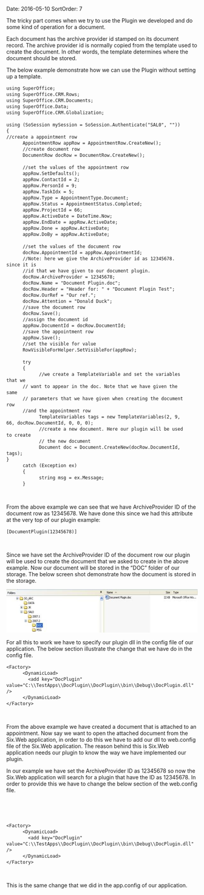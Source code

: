 Date: 2016-05-10
SortOrder: 7

The tricky part comes when we try to use the Plugin we developed and do some kind of operation for a document.

Each document has the archive provider id stamped on its document record. The archive provider id is normally copied from the template used to create the document. In other words, the template determines where the document should be stored.

The below example demonstrate how we can use the Plugin without setting up a template.

```
using SuperOffice;
using SuperOffice.CRM.Rows;
using SuperOffice.CRM.Documents;
using SuperOffice.Data;
using SuperOffice.CRM.Globalization;
 
using (SoSession mySession = SoSession.Authenticate("SAL0", ""))
{
//create a appointment row
      AppointmentRow appRow = AppointmentRow.CreateNew();
      //create document row
      DocumentRow docRow = DocumentRow.CreateNew();
 
      //set the values of the appointment row
      appRow.SetDefaults();
      appRow.ContactId = 2;
      appRow.PersonId = 9;
      appRow.TaskIdx = 5;
      appRow.Type = AppointmentType.Document;
      appRow.Status = AppointmentStatus.Completed;
      appRow.ProjectId = 66;
      appRow.ActiveDate = DateTime.Now;
      appRow.EndDate = appRow.ActiveDate;
      appRow.Done = appRow.ActiveDate;
      appRow.DoBy = appRow.ActiveDate;
 
      //set the values of the document row
      docRow.AppointmentId = appRow.AppointmentId;
      //Note: here we give the ArchiveProvider id as 12345678.
since it is
      //id that we have given to our document plugin.
      docRow.ArchiveProvider = 12345678;
      docRow.Name = "Document Plugin.doc";
      docRow.Header = "Header for: " + "Document Plugin Test";
      docRow.OurRef = "Our ref.";
      docRow.Attention = "Donald Duck";
      //save the document row
      docRow.Save();
      //assign the document id
      appRow.DocumentId = docRow.DocumentId;
      //save the appointment row
      appRow.Save();
      //set the visible for value
      RowVisibleForHelper.SetVisibleFor(appRow);
 
      try
      {
            //we create a TemplateVariable and set the variables
that we
      // want to appear in the doc. Note that we have given the
same
      // parameters that we have given when creating the document
row
      //and the appointment row
            TemplateVariables tags = new TemplateVariables(2, 9,
66, docRow.DocumentId, 0, 0, 0);
            //create a new document. Here our plugin will be used
to create
            // the new document
            Document doc = Document.CreateNew(docRow.DocumentId,
tags);
}
      catch (Exception ex)
      {
            string msg = ex.Message;
      }
```

 

From the above example we can see that we have ArchiveProvider ID of the document row as 12345678. We have done this since we had this attribute at the very top of our plugin example:

```
[DocumentPlugin(12345678)]
```

 

Since we have set the ArchiveProvider ID of the document row our plugin will be used to create the document that we asked to create in the above example. Now our document will be stored in the “DOC” folder of our storage. The below screen shot demonstrate how the document is stored in the storage.

<img src="../Plugin%20Document_files/image001.jpg" width="604" height="114" />

For all this to work we have to specify our plugin dll in the config file of our application. The below section illustrate the change that we have do in the config file.

```
<Factory>
      <DynamicLoad>
        <add key="DocPlugin"
value="C:\\TestApps\\DocPlugin\\DocPlugin\\bin\\Debug\\DocPlugin.dll"
/>
      </DynamicLoad>
</Factory>
```

 

From the above example we have created a document that is attached to an appointment. Now say we want to open the attached document from the Six.Web application, in order to do this we have to add our dll to web.config file of the Six.Web application. The reason behind this is Six.Web application needs our plugin to know the way we have implemented our plugin.

In our example we have set the ArchiveProvider ID as 12345678 so now the Six.Web application will search for a plugin that have the ID as 12345678. In order to provide this we have to change the below section of the web.config file.

 

 

```
<Factory>
      <DynamicLoad>
        <add key="DocPlugin"
value="C:\\TestApps\\DocPlugin\\DocPlugin\\bin\\Debug\\DocPlugin.dll"
/>
      </DynamicLoad>
</Factory>
```

 

This is the same change that we did in the app.config of our application.

